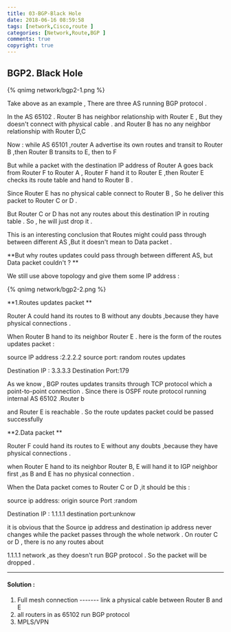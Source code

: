 ```yaml
---
title: 03-BGP-Black Hole
date: 2018-06-16 08:59:58
tags: [network,Cisco,route ]
categories: [Network,Route,BGP ]
comments: true
copyright: true
---
```




## BGP2. Black Hole

 {% qnimg network/bgp2-1.png %}

<!--more-->

Take above as an example ,  There are three AS running BGP protocol .

In the AS 65102 . Router B has neighbor relationship with Router E , But they doesn't connect with physical cable . and Router B has no any neighbor relationship with Router D,C

Now : while AS 65101 ,router A advertise its own routes and transit to Router B ,then Router B transits to E, then to F 

But while a packet with the destination IP address of Router A goes back from Router F to Router A , Router F hand it to Router E ,then Router E checks its route table and hand to Router B .

Since Router E has no physical cable connect to Router B , So he deliver this packet to Router C or D . 

But Router C or D has not any routes about this destination IP in routing table . So , he will just drop it . 

This is an interesting conclusion that Routes might could pass through between different AS ,But it doesn't mean to Data packet . 



**But why routes updates could pass through between different AS, but Data packet couldn't ? **



We still use above topology and give them some IP address :

 {% qnimg network/bgp2-2.png %}



**1.Routes updates packet **

Router A could hand its routes to B without any doubts ,because they have physical connections . 

When Router B hand to its neighbor Router E . here is the form of the routes updates packet :

source IP address :2.2.2.2     source port: random              routes updates

Destination IP :  3.3.3.3         Destination Port:179



As we know , BGP routes updates transits through TCP protocol which a point-to-point connection . Since there is OSPF route protocol running internal AS 65102 .Router b

and Router E is reachable . So the route updates packet could be passed successfully 



**2.Data packet **

Router F could hand its routes to E without any doubts ,because they have physical connections .

when Router E hand to its neighbor Router B, E will hand it to IGP neighbor first ,as B and E has no physical connection .

When the Data packet comes to Router C or D ,it should be this :

source ip address: origin         source Port :random

Destination IP : 1.1.1.1            destination port:unknow



it is obvious that the Source ip address and destination ip address never changes while the packet passes through the whole network . On router C or D , there is no any routes about 

1.1.1.1 network ,as they doesn't run BGP protocol . So the packet will be dropped .

---



#### Solution :

1. Full mesh connection ------- link a physical cable between Router B and E
2. all routers in as 65102 run BGP protocol 
3. MPLS/VPN